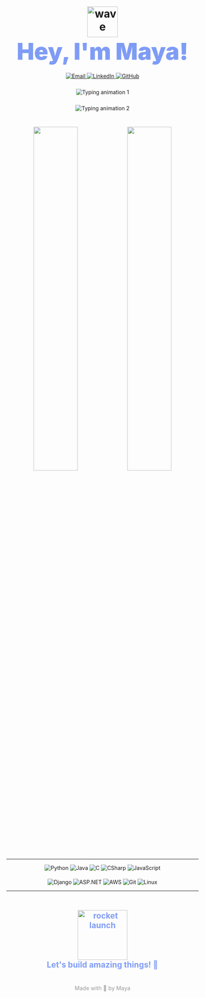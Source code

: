 <h1 align="center">
  <img src="https://media.giphy.com/media/hvRJCLFzcasrR4ia7z/giphy.gif" width="80" alt="wave" /><br />
  <span style="color:#7F9CF5; font-weight: 900; font-size: 3.8rem;">Hey, I'm Maya!</span>
</h1>

<p align="center">
  <a href="mailto:mayaguragain.mg@gmail.com">
    <img alt="Email" src="https://img.shields.io/badge/📫-Email-blue?style=for-the-badge&logo=gmail" />
  </a>
  <a href="https://www.linkedin.com/in/maya-guragain/">
    <img alt="LinkedIn" src="https://img.shields.io/badge/🔗-LinkedIn-7F9CF5?style=for-the-badge&logo=linkedin&logoColor=white" />
  </a>
  <a href="https://github.com/mayaguragain">
    <img alt="GitHub" src="https://img.shields.io/badge/🐙-GitHub-24292E?style=for-the-badge&logo=github&logoColor=white" />
  </a>
</p>

<p align="center" style="margin: 25px 0;">
  <img src="https://readme-typing-svg.demolab.com?font=Fira+Code&weight=700&size=36&duration=3000&pause=600&color=7F9CF5&center=true&vCenter=true&width=700&lines=Code+%F0%9F%92%BB+Create+%F0%9F%92%A1+Innovate.;Debug+%F0%9F%94%8E+Deploy+%F0%9F%9A%80+Repeat.;Let's+build+cool+stuff!" alt="Typing animation 1" />
</p>

<p align="center" style="margin: 25px 0;">
  <img src="https://readme-typing-svg.demolab.com?font=Fira+Code&weight=600&size=30&duration=4000&pause=700&color=9988F7&center=true&vCenter=true&width=600&lines=AI+Enthusiast+%E2%9C%A8;Full-Stack+Dev+%F0%9F%92%BB;Cloud+%26+Networking+%E2%9A%99" alt="Typing animation 2" />
</p>

<p align="center" style="margin: 40px 0;">
  <img src="https://github-readme-stats.vercel.app/api?username=mayaguragain&show_icons=true&theme=radical&hide_border=true&count_private=true" width="48%" style="border-radius: 15px;" />
  <img src="https://github-readme-stats.vercel.app/api/top-langs/?username=mayaguragain&layout=compact&theme=radical&hide_border=true" width="48%" style="border-radius: 15px;" />
</p>

---

<p align="center">
  <!-- Skill badges glowing -->
  <img alt="Python" src="https://img.shields.io/badge/Python-3776AB?style=for-the-badge&logo=python&logoColor=white" />
  <img alt="Java" src="https://img.shields.io/badge/Java-007396?style=for-the-badge&logo=java&logoColor=white" />
  <img alt="C" src="https://img.shields.io/badge/C-00599C?style=for-the-badge&logo=c&logoColor=white" />
  <img alt="CSharp" src="https://img.shields.io/badge/CSharp-239120?style=for-the-badge&logo=c-sharp&logoColor=white" />
  <img alt="JavaScript" src="https://img.shields.io/badge/JavaScript-F7DF1E?style=for-the-badge&logo=javascript&logoColor=black" />
</p>

<p align="center" style="margin-top: 20px;">
  <img alt="Django" src="https://img.shields.io/badge/Django-092E20?style=for-the-badge&logo=django&logoColor=white" />
  <img alt="ASP.NET" src="https://img.shields.io/badge/ASP.NET-512BD4?style=for-the-badge&logo=dot-net&logoColor=white" />
  <img alt="AWS" src="https://img.shields.io/badge/AWS-232F3E?style=for-the-badge&logo=amazonaws&logoColor=white" />
  <img alt="Git" src="https://img.shields.io/badge/Git-F05032?style=for-the-badge&logo=git&logoColor=white" />
  <img alt="Linux" src="https://img.shields.io/badge/Linux-FCC624?style=for-the-badge&logo=linux&logoColor=black" />
</p>

---

<p align="center" style="font-weight:700; font-size:1.3rem; color:#7F9CF5; margin-top: 50px;">
  <img src="https://media.giphy.com/media/3oEjI6SIIHBdRxXI40/giphy.gif" width="130" alt="rocket launch" /><br />
  Let's build amazing things! 🚀
</p>

<p align="center" style="font-size: 0.9rem; color: #999; margin-top: 40px;">
  Made with 💜 by Maya
</p>
